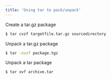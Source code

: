 ```yaml
---
title: 'Using tar to pack/unpack'
---
```


Create a tar.gz package
```bash
$ tar cvzf targetfile.tar.gz sourcedirectory
```

Unpack a tar.gz package
```bash
$ tar -xvzf package.tgz
```

Unpack a tar package
```bash
$ tar xvf archive.tar
```
